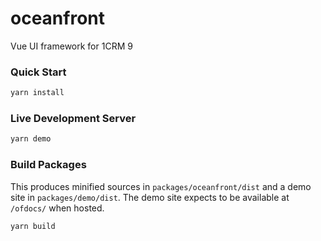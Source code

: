 # oceanfront

Vue UI framework for 1CRM 9

### Quick Start

```sh
yarn install
```

### Live Development Server

```sh
yarn demo
```

### Build Packages

This produces minified sources in `packages/oceanfront/dist` and a demo site in `packages/demo/dist`. The demo site expects to be available at `/ofdocs/` when hosted.

```sh
yarn build
```

